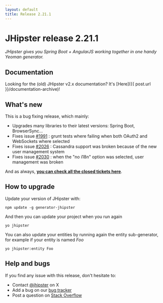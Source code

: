 ```yaml
---
layout: default
title: Release 2.21.1
---
```


JHipster release 2.21.1
==================

*JHipster gives you Spring Boot + AngularJS working together in one handy Yeoman generator.*

Documentation
----------

Looking for the (old) JHipster v2.x documentation? It's [Here]({{ post.url }}/documentation-archive)!

What's new
----------

This is a bug fixing release, which mainly:

- Upgrades many libraries to their latest versions: Spring Boot, BrowserSync...
- Fixes issue [#1991](https://github.com/jhipster/generator-jhipster/issues/1991) : grunt tests where failing when both OAuth2 and WebSockets where selected
- Fixes issue [#2026](https://github.com/jhipster/generator-jhipster/issues/2026) : Cassandra support was broken because of the new user management system
- Fixes issue [#2030](https://github.com/jhipster/generator-jhipster/issues/2030) : when the "no i18n" option was selected, user management was broken

And as always, __[you can check all the closed tickets here](https://github.com/jhipster/generator-jhipster/issues?q=milestone%3A2.21.1+is%3Aclosed)__.

How to upgrade
------------

Update your version of JHipster with:

```
npm update -g generator-jhipster
```

And then you can update your project when you run again

```
yo jhipster
```

You can also update your entities by running again the entity sub-generator, for example if your entity is named _Foo_

```
yo jhipster:entity Foo
```

Help and bugs
--------------

If you find any issue with this release, don't hesitate to:

- Contact [@jhipster](https://twitter.com/jhipster) on X
- Add a bug on our [bug tracker](https://github.com/jhipster/generator-jhipster/issues?state=open)
- Post a question on [Stack Overflow](http://stackoverflow.com/tags/jhipster/info)
